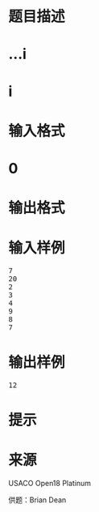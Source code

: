 

# 题目描述



# ...i



# i



# 输入格式



# 0



# 输出格式



# 输入样例


<pre>7
20
2
3
4
9
8
7
</pre>

# 输出样例


<pre>12</pre>

# 提示



# 来源


<p>
USACO Open18 Platinum
</p>
<p>
供题：Brian Dean
</p>
